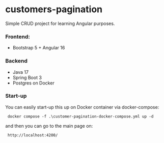 # customers-pagination

Simple CRUD project for learning Angular purposes.

### Frontend:
- Bootstrap 5 + Angular 16

### Backend
- Java 17
- Spring Boot 3
- Postgres on Docker

### Start-up

You can easily start-up this up on Docker container via docker-compose:

```
 docker compose -f .\customer-pagination-docker-compose.yml up -d
```
and then you can go to the main page on:

```
 http://localhost:4200/
```